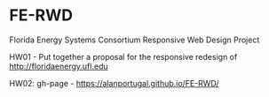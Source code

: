 # FE-RWD
Florida Energy Systems Consortium Responsive Web Design Project

HW01 - Put together a proposal for the responsive redesign of http://floridaenergy.ufl.edu

HW02: gh-page - https://alanportugal.github.io/FE-RWD/